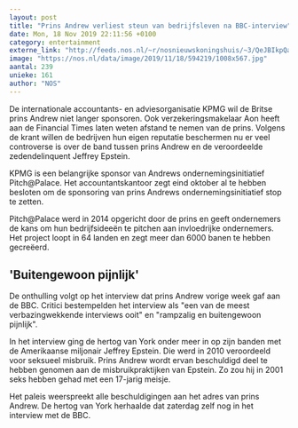 ```yaml
---
layout: post
title: "Prins Andrew verliest steun van bedrijfsleven na BBC-interview"
date: Mon, 18 Nov 2019 22:11:56 +0100
category: entertainment
externe_link: "http://feeds.nos.nl/~r/nosnieuwskoningshuis/~3/QeJBIkpQaWI/2311050"
image: "https://nos.nl/data/image/2019/11/18/594219/1008x567.jpg"
aantal: 239
unieke: 161
author: "NOS"
---
```


<p>De internationale accountants- en adviesorganisatie KPMG wil de Britse prins Andrew niet langer sponsoren. Ook verzekeringsmakelaar Aon heeft aan de Financial Times laten weten afstand te nemen van de prins. Volgens de krant willen de bedrijven hun eigen reputatie beschermen nu er veel controverse is over de band tussen prins Andrew en de veroordeelde zedendelinquent Jeffrey Epstein.</p>
<p>KPMG is een belangrijke sponsor van Andrews ondernemingsinitiatief Pitch@Palace. Het accountantskantoor zegt eind oktober al te hebben besloten om de sponsoring van prins Andrews ondernemingsinitiatief stop te zetten.</p>
<p>Pitch@Palace werd in 2014 opgericht door de prins en geeft ondernemers de kans om hun bedrijfsideeën te pitchen aan invloedrijke ondernemers. Het project loopt in 64 landen en zegt meer dan 6000 banen te hebben gecreëerd.</p>
<h2>'Buitengewoon pijnlijk'</h2>
<p>De onthulling volgt op het interview dat prins Andrew vorige week gaf aan de BBC. Critici bestempelden het interview als "een van de meest verbazingwekkende interviews ooit" en "rampzalig en buitengewoon pijnlijk".</p>
<p>In het interview ging de hertog van York onder meer in op zijn banden met de Amerikaanse miljonair Jeffrey Epstein. Die werd in 2010 veroordeeld voor seksueel misbruik. Prins Andrew wordt ervan beschuldigd deel te hebben genomen aan de misbruikpraktijken van Epstein. Zo zou hij in 2001 seks hebben gehad met een 17-jarig meisje.</p>
<p>Het paleis weerspreekt alle beschuldigingen aan het adres van prins Andrew. De hertog van York herhaalde dat zaterdag zelf nog in het interview met de BBC.</p><img src="http://feeds.feedburner.com/~r/nosnieuwskoningshuis/~4/QeJBIkpQaWI" height="1" width="1" alt=""/>
